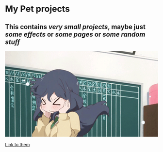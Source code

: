 # My Pet projects

## This contains _very small projects_, maybe just _some effects_ or _some pages_ or _some random stuff_

![cute gif](./tumblr_mvnd6kfRpo1sibpv8o1_540.gif)

[Link to them](https://randoms-n6ustgxau.vercel.app/)
